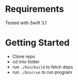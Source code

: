 # Requirements
Tested with Swift 3.1

# Getting Started
- Clone repo
- cd into folder
- run `./bin/build` to fetch deps
- run `./bin/run` to run program
